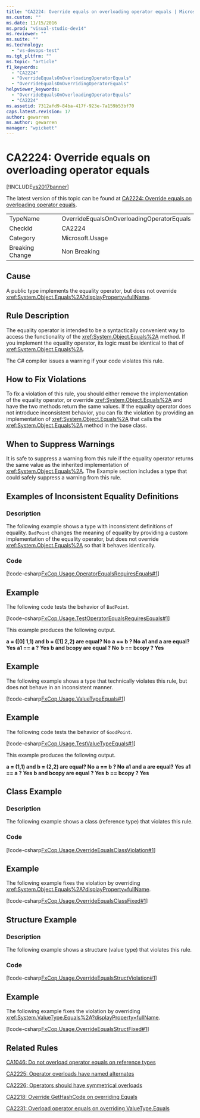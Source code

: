 ```yaml
---
title: "CA2224: Override equals on overloading operator equals | Microsoft Docs"
ms.custom: ""
ms.date: 11/15/2016
ms.prod: "visual-studio-dev14"
ms.reviewer: ""
ms.suite: ""
ms.technology:
  - "vs-devops-test"
ms.tgt_pltfrm: ""
ms.topic: "article"
f1_keywords:
  - "CA2224"
  - "OverrideEqualsOnOverloadingOperatorEquals"
  - "OverrideEqualsOnOverridingOperatorEquals"
helpviewer_keywords:
  - "OverrideEqualsOnOverloadingOperatorEquals"
  - "CA2224"
ms.assetid: 7312afd9-84ba-417f-923e-7a159b53bf70
caps.latest.revision: 17
author: gewarren
ms.author: gewarren
manager: "wpickett"
---
```

# CA2224: Override equals on overloading operator equals
[!INCLUDE[vs2017banner](../includes/vs2017banner.md)]

The latest version of this topic can be found at [CA2224: Override equals on overloading operator equals](https://docs.microsoft.com/visualstudio/code-quality/ca2224-override-equals-on-overloading-operator-equals).

|||
|-|-|
|TypeName|OverrideEqualsOnOverloadingOperatorEquals|
|CheckId|CA2224|
|Category|Microsoft.Usage|
|Breaking Change|Non Breaking|

## Cause
 A public type implements the equality operator, but does not override <xref:System.Object.Equals%2A?displayProperty=fullName>.

## Rule Description
 The equality operator is intended to be a syntactically convenient way to access the functionality of the <xref:System.Object.Equals%2A> method. If you implement the equality operator, its logic must be identical to that of <xref:System.Object.Equals%2A>.

 The C# compiler issues a warning if your code violates this rule.

## How to Fix Violations
 To fix a violation of this rule, you should either remove the implementation of the equality operator, or override <xref:System.Object.Equals%2A> and have the two methods return the same values. If the equality operator does not introduce inconsistent behavior, you can fix the violation by providing an implementation of <xref:System.Object.Equals%2A> that calls the <xref:System.Object.Equals%2A> method in the base class.

## When to Suppress Warnings
 It is safe to suppress a warning from this rule if the equality operator returns the same value as the inherited implementation of <xref:System.Object.Equals%2A>. The Example section includes a type that could safely suppress a warning from this rule.

## Examples of Inconsistent Equality Definitions

### Description
 The following example shows a type with inconsistent definitions of equality. `BadPoint` changes the meaning of equality by providing a custom implementation of the equality operator, but does not override <xref:System.Object.Equals%2A> so that it behaves identically.

### Code
 [!code-csharp[FxCop.Usage.OperatorEqualsRequiresEquals#1](../snippets/csharp/VS_Snippets_CodeAnalysis/FxCop.Usage.OperatorEqualsRequiresEquals/cs/FxCop.Usage.OperatorEqualsRequiresEquals.cs#1)]

## Example
 The following code tests the behavior of `BadPoint`.

 [!code-csharp[FxCop.Usage.TestOperatorEqualsRequiresEquals#1](../snippets/csharp/VS_Snippets_CodeAnalysis/FxCop.Usage.TestOperatorEqualsRequiresEquals/cs/FxCop.Usage.TestOperatorEqualsRequiresEquals.cs#1)]

 This example produces the following output.

 **a =  ([0] 1,1) and b = ([1] 2,2) are equal? No**
**a == b ? No**
**a1 and a are equal? Yes**
**a1 == a ? Yes**
**b and bcopy are equal ? No**
**b == bcopy ? Yes**
## Example
 The following example shows a type that technically violates this rule, but does not behave in an inconsistent manner.

 [!code-csharp[FxCop.Usage.ValueTypeEquals#1](../snippets/csharp/VS_Snippets_CodeAnalysis/FxCop.Usage.ValueTypeEquals/cs/FxCop.Usage.ValueTypeEquals.cs#1)]

## Example
 The following code tests the behavior of `GoodPoint`.

 [!code-csharp[FxCop.Usage.TestValueTypeEquals#1](../snippets/csharp/VS_Snippets_CodeAnalysis/FxCop.Usage.TestValueTypeEquals/cs/FxCop.Usage.TestValueTypeEquals.cs#1)]

 This example produces the following output.

 **a =  (1,1) and b = (2,2) are equal? No**
**a == b ? No**
**a1 and a are equal? Yes**
**a1 == a ? Yes**
**b and bcopy are equal ? Yes**
**b == bcopy ? Yes**
## Class Example

### Description
 The following example shows a class (reference type) that violates this rule.

### Code
 [!code-csharp[FxCop.Usage.OverrideEqualsClassViolation#1](../snippets/csharp/VS_Snippets_CodeAnalysis/FxCop.Usage.OverrideEqualsClassViolation/cs/FxCop.Usage.OverrideEqualsClassViolation.cs#1)]

## Example
 The following example fixes the violation by overriding <xref:System.Object.Equals%2A?displayProperty=fullName>.

 [!code-csharp[FxCop.Usage.OverrideEqualsClassFixed#1](../snippets/csharp/VS_Snippets_CodeAnalysis/FxCop.Usage.OverrideEqualsClassFixed/cs/FxCop.Usage.OverrideEqualsClassFixed.cs#1)]

## Structure Example

### Description
 The following example shows a structure (value type) that violates this rule.

### Code
 [!code-csharp[FxCop.Usage.OverrideEqualsStructViolation#1](../snippets/csharp/VS_Snippets_CodeAnalysis/FxCop.Usage.OverrideEqualsStructViolation/cs/FxCop.Usage.OverrideEqualsStructViolation.cs#1)]

## Example
 The following example fixes the violation by overriding <xref:System.ValueType.Equals%2A?displayProperty=fullName>.

 [!code-csharp[FxCop.Usage.OverrideEqualsStructFixed#1](../snippets/csharp/VS_Snippets_CodeAnalysis/FxCop.Usage.OverrideEqualsStructFixed/cs/FxCop.Usage.OverrideEqualsStructFixed.cs#1)]

## Related Rules
 [CA1046: Do not overload operator equals on reference types](../code-quality/ca1046-do-not-overload-operator-equals-on-reference-types.md)

 [CA2225: Operator overloads have named alternates](../code-quality/ca2225-operator-overloads-have-named-alternates.md)

 [CA2226: Operators should have symmetrical overloads](../code-quality/ca2226-operators-should-have-symmetrical-overloads.md)

 [CA2218: Override GetHashCode on overriding Equals](../code-quality/ca2218-override-gethashcode-on-overriding-equals.md)

 [CA2231: Overload operator equals on overriding ValueType.Equals](../code-quality/ca2231-overload-operator-equals-on-overriding-valuetype-equals.md)



